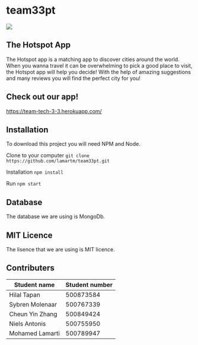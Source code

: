 # team33pt
![](https://user-images.githubusercontent.com/94321859/161402132-7b1a89c3-a174-406b-ae97-0991a6536fb8.png)

## The Hotspot App
The Hotspot app is a matching app to discover cities around the world. When you wanna travel it can be overwhelming to pick a good place to visit, the Hotspot app will help you decide! With the help of amazing suggestions and many reviews you will find the perfect city for you!

## Check out our app!
https://team-tech-3-3.herokuapp.com/ 

## Installation
To download this project you will need NPM and Node.

Clone to your computer
```git clone https://github.com/lamartm/team33pt.git```

Installation
```npm install```

Run
```npm start```

## Database
The database we are using is MongoDb.

## MIT Licence
The lisence that we are using is MIT licence.

## Contributers
| Student name | Student number | 
| -------------| -------------- | 
| Hilal Tapan |  500873584 |
| Sybren Molenaar| 500767339 |
| Cheun Yin Zhang | 500849424 |
| Niels Antonis | 500755950 |
| Mohamed Lamarti | 500789947 |

